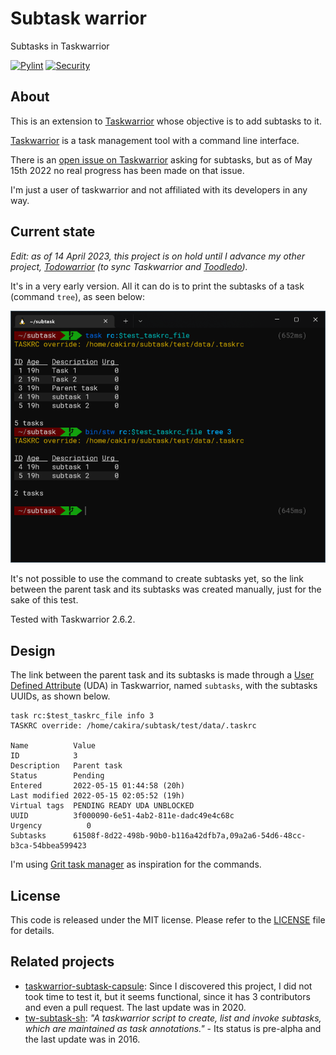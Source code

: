 # Subtask warrior
Subtasks in Taskwarrior

[![Pylint](https://github.com/cakira/subtaskwarrior/actions/workflows/lint.yml/badge.svg)](https://github.com/cakira/subtaskwarrior/actions/workflows/lint.yml)
[![Security](https://github.com/cakira/subtaskwarrior/actions/workflows/security.yml/badge.svg)](https://github.com/cakira/subtaskwarrior/actions/workflows/security.yml)

## About
This is an extension to [Taskwarrior](https://taskwarrior.org/) whose
objective is to add subtasks to it.

[Taskwarrior](https://taskwarrior.org/) is a task management tool with a
command line interface.

There is an [open issue on Taskwarrior](https://github.com/GothenburgBitFactory/taskwarrior/issues/2279)
asking for subtasks, but as of May 15th 2022 no real progress has been
made on that issue.

I'm just a user of taskwarrior and not affiliated with its developers in
any way.

## Current state

_*Edit:* as of 14 April 2023, this project is on hold until I advance my
other project, [Todowarrior](https://github.com/cakira/todowarrior) (to
sync Taskwarrior and [Toodledo](https://www.toodledo.com/))._

It's in a very early version. All it can do is to print the subtasks of a
task (command `tree`), as seen below:

![Current state of subtaskwarrior](doc/current_state.png)

It's not possible to use the command to create subtasks yet, so the link
between the parent task and its subtasks was created manually, just for
the sake of this test.

Tested with Taskwarrior 2.6.2.

## Design
The link between the parent task and its subtasks is made through a [User
Defined Attribute](https://taskwarrior.org/docs/udas.html) (UDA) in 
Taskwarrior, named `subtasks`, with the subtasks UUIDs, as shown below.

```
task rc:$test_taskrc_file info 3
TASKRC override: /home/cakira/subtask/test/data/.taskrc

Name          Value
ID            3
Description   Parent task
Status        Pending
Entered       2022-05-15 01:44:58 (20h)
Last modified 2022-05-15 02:05:52 (19h)
Virtual tags  PENDING READY UDA UNBLOCKED
UUID          3f000090-6e51-4ab2-811e-dadc49e4c68c
Urgency          0
Subtasks      61508f-8d22-498b-90b0-b116a42dfb7a,09a2a6-54d6-48cc-b3ca-54bbea599423
```

I'm using [Grit task manager](https://github.com/climech/grit) as
inspiration for the commands.

## License
This code is released under the MIT license. Please refer to the
[LICENSE](LICENSE) file for details.

## Related projects
* [taskwarrior-subtask-capsule](https://github.com/mokrunka/taskwarrior-subtask-capsule):
  Since I discovered this project, I did not took time to test it, but it
  seems functional, since it has 3 contributors and even a pull request.
  The last update was in 2020.
* [tw-subtask-sh](https://github.com/linuxcaffe/tw-subtask-sh): _"A
  taskwarrior script to create, list and invoke subtasks, which are
  maintained as task annotations."_ - Its status is pre-alpha and the
  last update was in 2016.
